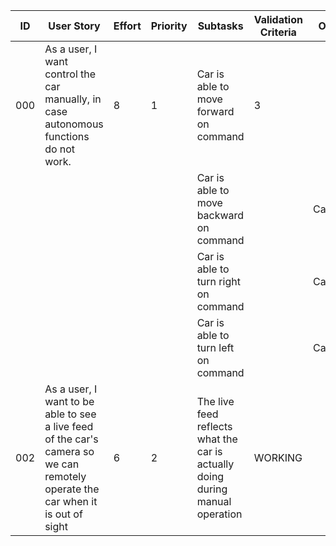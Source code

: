 | ID | User Story | Effort | Priority | Subtasks | Validation Criteria | Owner |
|----|------------|--------|----------|----------|---------------------|-------|
| 000 | As a user, I want control the car manually, in case autonomous functions do not work. | 8 | 1 | Car is able to move forward on command| 3 |  | Cameron |
||||| Car is able to move backward on command | | Cameron|
||||| Car is able to turn right on command |  | Cameron |
||||| Car is able to turn left on command |  | Cameron |
| 002 | As a user, I want to be able to see a live feed of the car's camera so we can remotely operate the car when it is out of sight | 6 | 2 | The live feed reflects what the car is actually doing during manual operation | WORKING |

